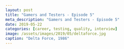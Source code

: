 ```yaml
---
layout: post
title: "Gamers and Testers - Episode 5"
meta_description: "Gamers and Testers - Episode 5"
date: 2019-05-22
categories: [career, testing, quality, interview]
image: /assets/images/2019/05/deltaforce.jpg
caption: "Delta Force, 1986"
---
```


